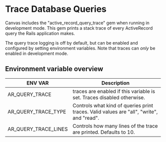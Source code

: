 # Trace Database Queries

Canvas includes the "active_record_query_trace" gem when running in development mode. This gem
prints a stack trace of every ActiveRecord query the Rails application makes.

The query trace logging is off by default, but can be enabled and configured by setting
environment variables. Note that traces can _only_ be enabled in development mode.

## Environment variable overview

| ENV VAR | Description |
|---------| ----------- |
| AR_QUERY_TRACE | traces are enabled if this variable is set. Traces disabled otherwise. |
| AR_QUERY_TRACE_TYPE | Controls what kind of queries print traces. Valid values are "all", "write", and "read". |
| AR_QUERY_TRACE_LINES | Controls how many lines of the trace are printed. Defaults to 10. |
